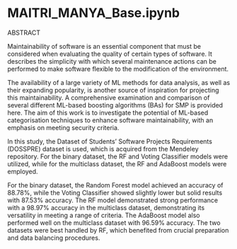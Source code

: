 # MAITRI_MANYA_Base.ipynb

  ABSTRACT 
  
Maintainability of software is an essential component that must be considered when evaluating 
the quality of certain types of software. It describes the simplicity with which several 
maintenance actions can be performed to make software flexible to the modification of the 
environment. 

The availability of a large variety of ML methods for data analysis, as well as 
their expanding popularity, is another source of inspiration for projecting this maintainability. 
A comprehensive examination and comparison of several different ML-based boosting 
algorithms (BAs) for SMP is provided here. The aim of this work is to investigate the potential 
of ML-based categorisation techniques to enhance software maintainability, with an emphasis 
on meeting security criteria. 

In this study, the Dataset of Students’ Software Projects 
Requirements (DOSSPRE) dataset is used, which is acquired from the Mendeley repository. 
For the binary dataset, the RF and Voting Classifier models were utilized, while for the 
multiclass dataset, the RF and AdaBoost models were employed. 

For the binary dataset, the 
Random Forest model achieved an accuracy of 88.78%, while the Voting Classifier showed 
slightly lower but solid results with 87.53% accuracy. The RF model demonstrated strong 
performance with a 98.97% accuracy in the multiclass dataset, demonstrating its versatility in 
meeting a range of criteria. The AdaBoost model also performed well on the multiclass dataset 
with 96.59% accuracy. The two datasets were best handled by RF, which benefited from crucial 
preparation and data balancing procedures.
